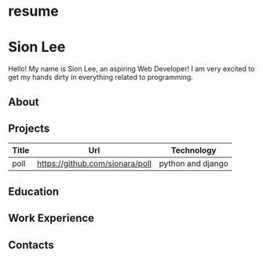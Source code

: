 # resume

# Sion Lee
Hello! My name is Sion Lee, an aspiring Web Developer! I am very excited to get my hands dirty in everything related to programming.

## About

## Projects
|Title       |Url|Technology|
|------------|---|----------|
|poll |https://github.com/sionara/poll| python and django|

## Education

## Work Experience

## Contacts

